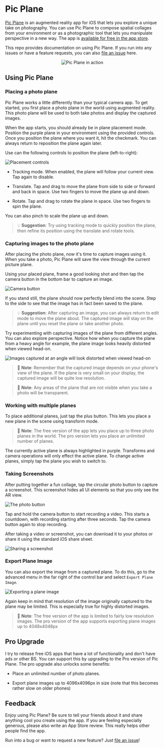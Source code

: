 # Pic Plane

[Pic Plane][app] is an augmented reality app for iOS that lets you explore a unique take on photography. You can use Pic Plane to compose spatial collages from your environment or as a photographic tool that lets you manipulate perspective in a new way. The app is [available for free in the app store][app].

This repo provides documentation on using Pic Plane. If you run into any issues or have a feature requests, you can also [file an issue][issues] here.

<div align="center">
    <img src="https://github.com/mattbierner/pic-plane-support/raw/master/images/overview.gif" alt="Pic Plane in action">
</div>

## Using Pic Plane

### Placing a photo plane

Pic Plane works a little differently than your typical camera app. To get started, you first place a photo plane in the world using augmented reality. This photo plane will be used to both take photos and display the captured images.

When the app starts, you should already be in plane placement mode. Position the purple plane in your environment using the provided controls. Once you position the plane where you want it, hit the checkmark. You can always return to reposition the plane again later.

Use can the following controls to position the plane (left-to-right):

![Placement controls](images/placement-controls.png)

- Tracking mode. When enabled, the plane will follow your current view. Tap again to disable.

- Translate. Tap and drag to move the plane from side to side or forward and back in space. Use two fingers to move the plane up and down.

- Rotate. Tap and drag to rotate the plane in space. Use two fingers to spin the plane. 

You can also pinch to scale the plane up and down.

> 💡 **Suggestion**: Try using tracking mode to quickly position the plane, then refine its position using the translate and rotate tools.

### Capturing images to the photo plane

After placing the photo plane, now it's time to capture images using it. When you take a photo, Pic Plane will save the view through the current picture plane. 

Using your placed plane, frame a good looking shot and then tap the camera button in the bottom bar to capture an image.

![Camera button](images/camera-button.png)

If you stand still, the plane should now perfectly blend into the scene. Step to the side to see that the image has in fact been saved to the plane.

> 💡 **Suggestion**: After capturing an image, you can always return to edit mode to move the plane about. The captured image will stay on the plane until you reset the plane or take another photo.

Try experimenting with capturing images of the plane from different angles. You can also explore perspective. Notice how when you capture the plane from a heavy angle for example, the plane image looks heavily distorted when viewed head-on.

![Images captured at an angle will look distorted when viewed head-on](images/distortion.png)

> 🎵 **Note**: Remember that the captured image depends on your phone's view of the plane. If the plane is very small on your display, the captured image will be quite low resolution. 

> 🎵 **Note**: Any areas of the plane that are not visible when you take a photo will be transparent.

### Working with multiple planes

To place additional planes, just tap the plus button. This lets you place a new plane in the scene using transform mode.

> 🎵 **Note**: The free version of the app lets you place up to three photo planes in the world. The pro version lets you place an unlimited number of planes.

The currently active plane is always highlighted in purple. Transforms and camera operations will only effect the active plane. To change active planes, simply tap the plane you wish to switch to.

### Taking Screenshots

After putting together a fun collage, tap the circular photo button to capture a screenshot. This screenshot hides all UI elements so that you only see the AR view.

![The photo button](images/photo-button.png)

Tap and hold the camera button to start recording a video. This starts a countdown, with recording starting after three seconds. Tap the camera button again to stop recording. 

After taking a video or screenshot, you can download it to your photos or share it using the standard iOS share sheet.

![Sharing a screenshot](images/sharing.png)

### Export Plane Image

You can also export the image from a captured plane. To do this, go to the advanced menu in the far right of the control bar and select `Export Plane Image`.

![Exporting a plane image](images/export-plane-image.png)

Again keep in mind that resolution of the image originally captured to the plane may be limited. This is especially true for highly distorted images.

> 🎵 **Note**: The free version of the app is limited to fairly low resolution images. The pro version of the app supports exporting plane images up to 4048x4048px


## Pro Upgrade

I try to release free iOS apps that have a lot of functionality and don't have ads or other BS. You can support this by upgrading to the Pro version of Pic Plane. The pro upgrade also unlocks some benefits: 

- Place an unlimited number of photo planes.

- Export plane images up to 4096x4096px in size (note that this becomes rather slow on older phones)

## Feedback

Enjoy using Pic Plane? Be sure to tell your friends about it and share anything cool you create using the app. If you are feeling especially generous, please also write an App Store review. This really helps other people find the app.

Run into a bug or want to request a new feature? Just [file an issue][issues]!

[app]: https://apps.apple.com/us/app/pic-plane/id1550562229
[issues]: https://github.com/mattbierner/pic-plane-support/issues
